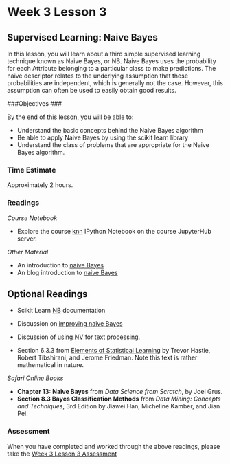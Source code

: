 # Week 3 Lesson 3 #
## Supervised Learning: Naive Bayes ##

In this lesson, you will learn about a third simple supervised learning
technique known as Naive Bayes, or NB. Naive Bayes uses the probability
for each Attribute belonging to a particular class to make predictions.
The naive descriptor relates to the underlying assumption that these
probabilities are independent, which is generally not the case. However,
this assumption can often be used to easily obtain good results.


###Objectives ###

By the end of this lesson, you will be able to:

- Understand the basic concepts behind the Naive Bayes algorithm
- Be able to apply Naive Bayes by using the scikit learn library
- Understand the class of problems that are appropriate for the Naive Bayes algorithm.

### Time Estimate ###

Approximately 2 hours.

### Readings ####

_Course Notebook_

- Explore the course [knn][l3nb]
IPython Notebook on the course JupyterHub server.

_Other Material_

- An introduction to [naive Bayes][inb]
- An blog introduction to [naive Bayes][bnb]

## Optional Readings ##

- Scikit Learn [NB][snb] documentation
- Discussion on [improving naive Bayes][dinb]
- Discussion of [using NV][unb] for text processing.

- Section 6.3.3 from [Elements of Statistical Learning][esl] by Trevor
Hastie, Robert Tibshirani, and Jerome Friedman. Note this text is rather
mathematical in nature.

_Safari Online Books_

- **Chapter 13: Naive Bayes** from _Data Science from Scratch_, by Joel Grus.
- **Section 8.3 Bayes Classification Methods** from _Data Mining: Concepts
and Techniques_, 3rd Edition by Jiawei Han, Micheline Kamber, and Jian
Pei.

### Assessment ###

When you have completed and worked through the above readings, please take the [Week 3 Lesson 3 Assessment][la]

[l3nb]: notebooks/intro2nb.ipynb
[la]: https://learn.illinois.edu/XXXX

[snb]: http://scikit-learn.org/stable/modules/naive_bayes.html
[unb]: http://blog.yhat.com/posts/naive-bayes-in-python.html
[bnb]: http://machinelearningmastery.com/naive-bayes-classifier-scratch-python/
[inb]: http://www.analyticsvidhya.com/blog/2015/09/naive-bayes-explained/
[dinb]: http://machinelearningmastery.com/better-naive-bayes/

[esl]: http://statweb.stanford.edu/~tibs/ElemStatLearn/
